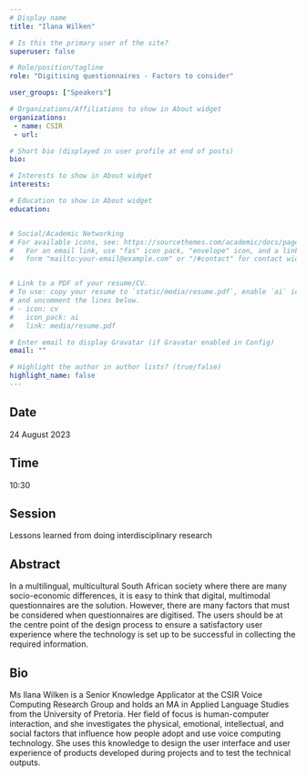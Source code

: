 ```yaml
---
# Display name
title: "Ilana Wilken"

# Is this the primary user of the site?
superuser: false

# Role/position/tagline
role: "Digitising questionnaires - Factors to consider"

user_groups: ["Speakers"]

# Organizations/Affiliations to show in About widget
organizations:
 - name: CSIR
 - url: 

# Short bio (displayed in user profile at end of posts)
bio: 

# Interests to show in About widget
interests: 

# Education to show in About widget
education:


# Social/Academic Networking
# For available icons, see: https://sourcethemes.com/academic/docs/page-builder/#icons
#   For an email link, use "fas" icon pack, "envelope" icon, and a link in the
#   form "mailto:your-email@example.com" or "/#contact" for contact widget.


# Link to a PDF of your resume/CV.
# To use: copy your resume to `static/media/resume.pdf`, enable `ai` icons in `params.toml`, 
# and uncomment the lines below.
# - icon: cv
#   icon_pack: ai
#   link: media/resume.pdf

# Enter email to display Gravatar (if Gravatar enabled in Config)
email: ""

# Highlight the author in author lists? (true/false)
highlight_name: false
---
```


## Date

24 August 2023

## Time

10:30

## Session

Lessons learned from doing interdisciplinary research

## Abstract

In a multilingual, multicultural South African society where there are many socio-economic differences, it is easy to think that digital, multimodal questionnaires are the solution. However, there are many factors that must be considered when questionnaires are digitised. The users should be at the centre point of the design process to ensure a satisfactory user experience where the technology is set up to be successful in collecting the required information.

## Bio

Ms Ilana Wilken is a Senior Knowledge Applicator at the CSIR Voice Computing Research Group and holds an MA in Applied Language Studies from the University of Pretoria. Her field of focus is human-computer interaction, and she investigates the physical, emotional, intellectual, and social factors that influence how people adopt and use voice computing technology. She uses this knowledge to design the user interface and user experience of products developed during projects and to test the technical outputs.